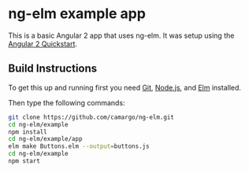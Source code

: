 # ng-elm example app

This is a basic Angular 2 app that uses ng-elm. 
It was setup using the [Angular 2 Quickstart](https://angular.io/docs/ts/latest/quickstart.html).

## Build Instructions

To get this up and running first you need [Git](https://git-scm.com/), [Node.js](https://nodejs.org/), and [Elm](http://elm-lang.org/install) installed.<br>

Then type the following commands:

```bash
git clone https://github.com/camargo/ng-elm.git
cd ng-elm/example
npm install
cd ng-elm/example/app
elm make Buttons.elm --output=buttons.js
cd ng-elm/example
npm start
```
